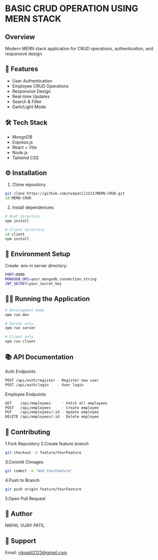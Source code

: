 # BASIC CRUD OPERATION USING MERN STACK

## Overview
Modern MERN stack application for  CRUD operations, authentication, and responsive design.

## 🚀 Features
- User Authentication
- Employee CRUD Operations
- Responsive Design
- Real-time Updates
- Search & Filter
- Dark/Light Mode

## 🛠️ Tech Stack
- MongoDB
- Express.js
- React + Vite
- Node.js
- Tailwind CSS

## ⚙️ Installation

1. Clone repository
```bash
git clone https://github.com/nikpatil2123/MERN-CRUD.git
cd MERN-CRUD
```
2. Install dependencies
```bash
# Root directory
npm install

# Client directory
cd client
npm install
```

## 🔧 Environment Setup
Create .env in server directory:

```bash
PORT=8000
MONGODB_URI=your_mongodb_connection_string
JWT_SECRET=your_secret_key
```
## 🏃‍♂️ Running the Application

```bash
# Development mode
npm run dev

# Server only
npm run server

# Client only
npm run client
```

## 📚 API Documentation
Auth Endpoints
```bash
POST /api/auth/register - Register new user
POST /api/auth/login    - User login
```

Employee Endpoints
```bash
GET    /api/employees     - Fetch all employees
POST   /api/employees     - Create employee
PUT    /api/employees/:id - Update employee
DELETE /api/employees/:id - Delete employee
```

## 👥 Contributing

1.Fork Repository
2.Create feature branch
```bash
git checkout -b feature/YourFeature
```
3.Commit Chnages 
```bash
git commit -m 'Add YourFeature'
```
4.Push to Branch
```bash
git push origin feature/YourFeature
```
5.Open Pull Request

## 👤 Author
NIKHIL VIJAY PATIL

## 💬 Support
Email: nikpatil2123@gmail.com


